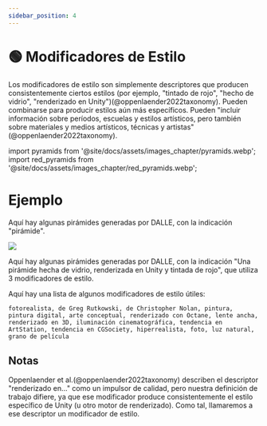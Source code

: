 ```yaml
---
sidebar_position: 4
---
```


# 🟢 Modificadores de Estilo

Los modificadores de estilo son simplemente descriptores que producen consistentemente ciertos estilos (por ejemplo, "tintado de rojo", "hecho de vidrio", "renderizado en Unity")(@oppenlaender2022taxonomy). Pueden combinarse para producir estilos aún más específicos. Pueden "incluir información sobre períodos, escuelas y estilos artísticos, pero también sobre materiales y medios artísticos, técnicas y artistas"(@oppenlaender2022taxonomy).

import pyramids from '@site/docs/assets/images_chapter/pyramids.webp';
import red_pyramids from '@site/docs/assets/images_chapter/red_pyramids.webp';

# Ejemplo

Aquí hay algunas pirámides generadas por DALLE, con la indicación "pirámide".

<div style={{textAlign: 'center'}}>
  <img src={pyramids} style={{width: "750px"}}/>
</div>

Aquí hay algunas pirámides generadas por DALLE, con la indicación "Una pirámide hecha de vidrio, renderizada en Unity y tintada de rojo", que utiliza 3 modificadores de estilo.

<div style={{textAlign: 'center'}}>
  <LazyLoadImage src={red_pyramids} style={{width: "750px"}} />
</div>

Aquí hay una lista de algunos modificadores de estilo útiles:

```text
fotorealista, de Greg Rutkowski, de Christopher Nolan, pintura, pintura digital, arte conceptual, renderizado con Octane, lente ancha, renderizado en 3D, iluminación cinematográfica, tendencia en ArtStation, tendencia en CGSociety, hiperrealista, foto, luz natural, grano de película
```

## Notas

Oppenlaender et al.(@oppenlaender2022taxonomy) describen el descriptor "renderizado en..." como un impulsor de calidad, pero nuestra definición de trabajo difiere, ya que ese modificador produce consistentemente el estilo específico de Unity (u otro motor de renderizado). Como tal, llamaremos a ese descriptor un modificador de estilo.